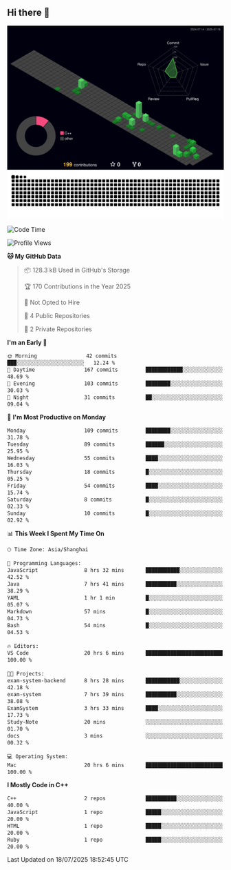 ## Hi there 👋

<!--
**badb0ttle/badb0ttle** is a ✨ _special_ ✨ repository because its `README.md` (this file) appears on your GitHub profile.

Here are some ideas to get you started:

- 🔭 I’m currently working on ...
- 🌱 I’m currently learning ...
- 👯 I’m looking to collaborate on ...
- 🤔 I’m looking for help with ...
- 💬 Ask me about ...
- 📫 How to reach me: ...
- 😄 Pronouns: ...
- ⚡ Fun fact: ...
-->
![Personal 3D Metrics](./profile-3d-contrib/profile-night-green.svg)
<picture>
<img alt="github-snake"
    src="https://raw.githubusercontent.com/HaynesChennn/HaynesChennn/output/github-contribution-grid-snake.svg" />
</picture>

<!--START_SECTION:waka-->
![Code Time](http://img.shields.io/badge/Code%20Time-276%20hrs%2027%20mins-blue)

![Profile Views](http://img.shields.io/badge/Profile%20Views-0-blue)

**🐱 My GitHub Data** 

> 📦 128.3 kB Used in GitHub's Storage 
 > 
> 🏆 170 Contributions in the Year 2025
 > 
> 🚫 Not Opted to Hire
 > 
> 📜 4 Public Repositories 
 > 
> 🔑 2 Private Repositories 
 > 
**I'm an Early 🐤** 

```text
🌞 Morning                42 commits          ███░░░░░░░░░░░░░░░░░░░░░░   12.24 % 
🌆 Daytime                167 commits         ████████████░░░░░░░░░░░░░   48.69 % 
🌃 Evening                103 commits         ████████░░░░░░░░░░░░░░░░░   30.03 % 
🌙 Night                  31 commits          ██░░░░░░░░░░░░░░░░░░░░░░░   09.04 % 
```
📅 **I'm Most Productive on Monday** 

```text
Monday                   109 commits         ████████░░░░░░░░░░░░░░░░░   31.78 % 
Tuesday                  89 commits          ██████░░░░░░░░░░░░░░░░░░░   25.95 % 
Wednesday                55 commits          ████░░░░░░░░░░░░░░░░░░░░░   16.03 % 
Thursday                 18 commits          █░░░░░░░░░░░░░░░░░░░░░░░░   05.25 % 
Friday                   54 commits          ████░░░░░░░░░░░░░░░░░░░░░   15.74 % 
Saturday                 8 commits           █░░░░░░░░░░░░░░░░░░░░░░░░   02.33 % 
Sunday                   10 commits          █░░░░░░░░░░░░░░░░░░░░░░░░   02.92 % 
```


📊 **This Week I Spent My Time On** 

```text
🕑︎ Time Zone: Asia/Shanghai

💬 Programming Languages: 
JavaScript               8 hrs 32 mins       ███████████░░░░░░░░░░░░░░   42.52 % 
Java                     7 hrs 41 mins       ██████████░░░░░░░░░░░░░░░   38.29 % 
YAML                     1 hr 1 min          █░░░░░░░░░░░░░░░░░░░░░░░░   05.07 % 
Markdown                 57 mins             █░░░░░░░░░░░░░░░░░░░░░░░░   04.73 % 
Bash                     54 mins             █░░░░░░░░░░░░░░░░░░░░░░░░   04.53 % 

🔥 Editors: 
VS Code                  20 hrs 6 mins       █████████████████████████   100.00 % 

🐱‍💻 Projects: 
exam-system-backend      8 hrs 28 mins       ███████████░░░░░░░░░░░░░░   42.18 % 
exam-system              7 hrs 39 mins       ██████████░░░░░░░░░░░░░░░   38.08 % 
ExamSystem               3 hrs 33 mins       ████░░░░░░░░░░░░░░░░░░░░░   17.73 % 
Study-Note               20 mins             ░░░░░░░░░░░░░░░░░░░░░░░░░   01.70 % 
docs                     3 mins              ░░░░░░░░░░░░░░░░░░░░░░░░░   00.32 % 

💻 Operating System: 
Mac                      20 hrs 6 mins       █████████████████████████   100.00 % 
```

**I Mostly Code in C++** 

```text
C++                      2 repos             ██████████░░░░░░░░░░░░░░░   40.00 % 
JavaScript               1 repo              █████░░░░░░░░░░░░░░░░░░░░   20.00 % 
HTML                     1 repo              █████░░░░░░░░░░░░░░░░░░░░   20.00 % 
Ruby                     1 repo              █████░░░░░░░░░░░░░░░░░░░░   20.00 % 
```




 Last Updated on 18/07/2025 18:52:45 UTC
<!--END_SECTION:waka-->

